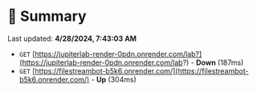 # 📖 Summary
Last updated: **4/28/2024, 7:43:03 AM**

- `GET` [https://jupiterlab-render-0pdn.onrender.com/lab?](https://jupiterlab-render-0pdn.onrender.com/lab?) - **Down** (187ms)
- `GET` [https://filestreambot-b5k6.onrender.com/](https://filestreambot-b5k6.onrender.com/) - **Up** (304ms)
